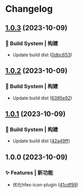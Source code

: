 # Changelog

## [1.0.3](https://github.com/UzumakiHan/hfex-icon-plugin/compare/v1.0.2...v1.0.3) (2023-10-09)


### 👷‍ Build System | 构建

* Update build dist ([0dbc653](https://github.com/UzumakiHan/hfex-icon-plugin/commit/0dbc653e9408411a167ea342cda874d07ee2e821))

## [1.0.2](https://github.com/UzumakiHan/hfex-icon-plugin/compare/v1.0.1...v1.0.2) (2023-10-09)


### 👷‍ Build System | 构建

* Update build dist ([6395e92](https://github.com/UzumakiHan/hfex-icon-plugin/commit/6395e92c819544925ec5c8ac54adfe5f2fd002d4))

## [1.0.1](https://github.com/UzumakiHan/hfex-icon-plugin/compare/v1.0.0...v1.0.1) (2023-10-09)


### 👷‍ Build System | 构建

* Update build dist ([42a49ff](https://github.com/UzumakiHan/hfex-icon-plugin/commit/42a49ff2220cc52409139a6dbf3e4c968703be60))

## 1.0.0 (2023-10-09)


### ✨ Features | 新功能

* 优化hfex-icon-plugin ([41cdf99](https://github.com/UzumakiHan/hfex-icon-plugin/commit/41cdf9941bb95a9a505125ef534aa804cd726d74))

